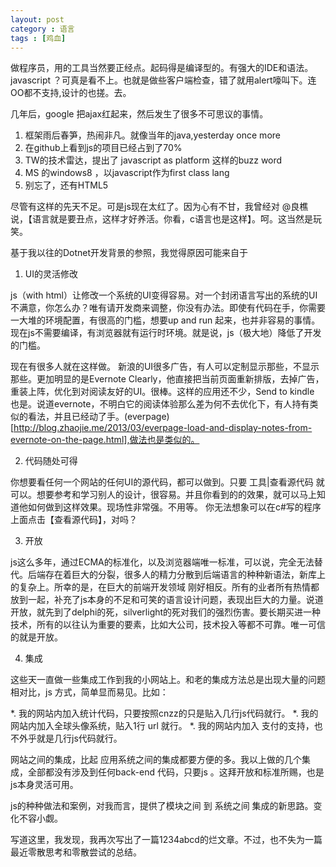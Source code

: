 ```yaml
---
layout: post
category : 语言
tags : [鸡血]
---
```


做程序员，用的工具当然要正经点。起码得是编译型的。有强大的IDE和语法。 javascript ？可真是看不上。也就是做些客户端检查，错了就用alert嚎叫下。连OO都不支持,设计的也搓。去。

几年后，google 把ajax红起来，然后发生了很多不可思议的事情。

1. 框架雨后春笋，热闹非凡。就像当年的java,yesterday once more 
2. 在github上看到js的项目已经占到了70% 
3. TW的技术雷达，提出了 javascript as platform 这样的buzz word 
4. MS 的windows8 ，以javascript作为first class lang
5. 别忘了，还有HTML5

尽管有这样的先天不足。可是js现在太红了。因为心有不甘，我曾经对 @良樵 说，【语言就是要丑点，这样才好养活。你看，c语言也是这样】。呵。这当然是玩笑。

基于我以往的Dotnet开发背景的参照，我觉得原因可能来自于 

1. UI的灵活修改

js（with html）让修改一个系统的UI变得容易。对一个封闭语言写出的系统的UI不满意，你怎么办？唯有请开发商来调整，你没有办法。即使有代码在手，你需要一大堆的环境配置，有很高的门槛，想要up and run 起来，也并非容易的事情。现在js不需要编译，有浏览器就有运行时环境。就是说，js（极大地）降低了开发的门槛。

现在有很多人就在这样做。 新浪的UI很多广告，有人可以定制显示那些，不显示那些。更加明显的是Evernote Clearly，他直接把当前页面重新排版，去掉广告，重装上阵，优化到对阅读友好的UI。很棒。这样的应用还不少，Send to kindle 也是。说道evernote，不明白它的阅读体验那么差为何不去优化下，有人持有类似的看法，并且已经动了手。(everpage)[http://blog.zhaojie.me/2013/03/everpage-load-and-display-notes-from-evernote-on-the-page.html],做法也是类似的。


2. 代码随处可得

你想要看任何一个网站的任何UI的源代码，都可以做到。只要 工具|查看源代码 就可以。想要参考和学习别人的设计，很容易。并且你看到的的效果，就可以马上知道他如何做到这样效果。现场性非常强。不用等。
你无法想象可以在c#写的程序上面点击【查看源代码】，对吗？

3. 开放

js这么多年，通过ECMA的标准化，以及浏览器端唯一标准，可以说，完全无法替代。后端存在着巨大的分裂，很多人的精力分散到后端语言的种种新语法，新库上的复杂上。所幸的是，在巨大的前端开发领域 刚好相反。所有的业者所有热情都放到一起，补充了js本身的不足和可笑的语言设计问题，表现出巨大的力量。说道开放，就先到了delphi的死，silverlight的死对我们的强烈伤害。要长期买进一种技术，所有的以往认为重要的要素，比如大公司，技术投入等都不可靠。唯一可信的就是开放。

4. 集成

这些天一直做一些集成工作到我的小网站上。和老的集成方法总是出现大量的问题相对比，js 方式，简单显而易见。比如：

*. 我的网站内加入统计代码，只要按照cnzz的只是贴入几行js代码就行。
*. 我的网站内加入全球头像系统，贴入1行 url 就行。
*. 我的网站内加入 支付的支持，也不外乎就是几行js代码就行。

网站之间的集成，比起 应用系统之间的集成都要方便的多。我以上做的几个集成，全部都没有涉及到任何back-end 代码，只要js 。这拜开放和标准所赐，也是js本身灵活可用。

js的种种做法和案例，对我而言，提供了模块之间 到 系统之间 集成的新思路。变化不容小觑。

写道这里，我发现，我再次写出了一篇1234abcd的烂文章。不过，也不失为一篇最近零散思考和零散尝试的总结。


